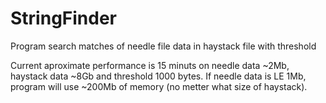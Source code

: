 # StringFinder
Program search matches of needle file data in haystack file with threshold

Current aproximate performance is 15 minuts on needle data ~2Mb, haystack data ~8Gb and threshold 1000 bytes.
If needle data is LE 1Mb, program will use ~200Mb of memory (no metter what size of haystack).
